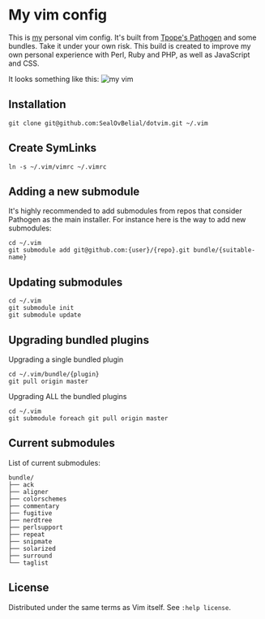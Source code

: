 My vim config
=============
This is [my](http://twitter.com/mesirendon) personal vim config. It's built from [Tpope's Pathogen](https://github.com/tpope/vim-pathogen) and some bundles. Take it under your own risk.
This build is created to improve my own personal experience with Perl, Ruby and PHP, as well as JavaScript and CSS.

It looks something like this:
![my vim](https://raw.github.com/SealOvBelial/dotvim/master/screenshot01.png)

Installation
------------
`git clone git@github.com:SealOvBelial/dotvim.git ~/.vim`

Create SymLinks
---------------
`ln -s ~/.vim/vimrc ~/.vimrc`

Adding a new submodule
----------------------
It's highly recommended to add submodules from repos that consider Pathogen as the main installer. For instance here is the way to add new submodules:

```
cd ~/.vim
git submodule add git@github.com:{user}/{repo}.git bundle/{suitable-name}
```

Updating submodules
-------------------
```
cd ~/.vim
git submodule init
git submodule update
```

Upgrading bundled plugins
-------------------------
Upgrading a single bundled plugin
```
cd ~/.vim/bundle/{plugin}
git pull origin master
```

Upgrading ALL the bundled plugins
```
cd ~/.vim
git submodule foreach git pull origin master
```

Current submodules
------------------
List of current submodules:
```
bundle/
├── ack
├── aligner
├── colorschemes
├── commentary
├── fugitive
├── nerdtree
├── perlsupport
├── repeat
├── snipmate
├── solarized
├── surround
└── taglist
```

License
-------
Distributed under the same terms as Vim itself. See `:help license`.
